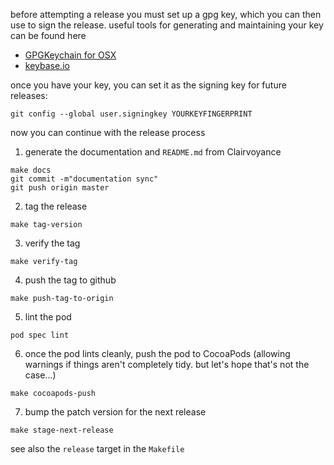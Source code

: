 before attempting a release you must set up a gpg key, which you can then use to sign the release.  useful tools for generating and maintaining your key can be found here

* [GPGKeychain for OSX](https://gpgtools.org/)
* [keybase.io](https://keybase.io/)

once you have your key, you can set it as the signing key for future releases:

```shell
git config --global user.signingkey YOURKEYFINGERPRINT
```

now you can continue with the release process

1. generate the documentation and `README.md` from Clairvoyance
```shell
make docs
git commit -m"documentation sync"
git push origin master
```

2. tag the release
```shell
make tag-version
```

3. verify the tag
```shell
make verify-tag
```

4. push the tag to github
```shell
make push-tag-to-origin
```

5. lint the pod
```shell
pod spec lint
```

6. once the pod lints cleanly, push the pod to CocoaPods (allowing warnings if things aren't completely tidy.  but let's hope that's not the case...)
```
make cocoapods-push
```

7. bump the patch version for the next release
```shell
make stage-next-release
```

see also the `release` target in the `Makefile`
